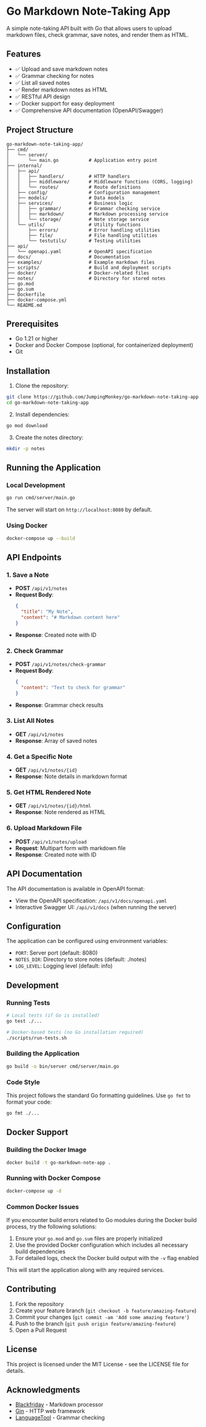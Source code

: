 # Go Markdown Note-Taking App

A simple note-taking API built with Go that allows users to upload markdown files, check grammar, save notes, and render them as HTML.

## Features

- ✅ Upload and save markdown notes
- ✅ Grammar checking for notes
- ✅ List all saved notes
- ✅ Render markdown notes as HTML
- ✅ RESTful API design
- ✅ Docker support for easy deployment
- ✅ Comprehensive API documentation (OpenAPI/Swagger)

## Project Structure

```
go-markdown-note-taking-app/
├── cmd/
│   └── server/
│       └── main.go           # Application entry point
├── internal/
│   ├── api/
│   │   ├── handlers/         # HTTP handlers
│   │   ├── middleware/       # Middleware functions (CORS, logging)
│   │   └── routes/           # Route definitions
│   ├── config/               # Configuration management
│   ├── models/               # Data models
│   ├── services/             # Business logic
│   │   ├── grammar/          # Grammar checking service
│   │   ├── markdown/         # Markdown processing service
│   │   └── storage/          # Note storage service
│   └── utils/                # Utility functions
│       ├── errors/           # Error handling utilities
│       ├── file/             # File handling utilities
│       └── testutils/        # Testing utilities
├── api/
│   └── openapi.yaml          # OpenAPI specification
├── docs/                     # Documentation
├── examples/                 # Example markdown files
├── scripts/                  # Build and deployment scripts
├── docker/                   # Docker-related files
├── notes/                    # Directory for stored notes
├── go.mod
├── go.sum
├── Dockerfile
├── docker-compose.yml
└── README.md
```

## Prerequisites

- Go 1.21 or higher
- Docker and Docker Compose (optional, for containerized deployment)
- Git

## Installation

1. Clone the repository:
```bash
git clone https://github.com/JumpingMonkey/go-markdown-note-taking-app.git
cd go-markdown-note-taking-app
```

2. Install dependencies:
```bash
go mod download
```

3. Create the notes directory:
```bash
mkdir -p notes
```

## Running the Application

### Local Development

```bash
go run cmd/server/main.go
```

The server will start on `http://localhost:8080` by default.

### Using Docker

```bash
docker-compose up --build
```

## API Endpoints

### 1. Save a Note
- **POST** `/api/v1/notes`
- **Request Body**: 
  ```json
  {
    "title": "My Note",
    "content": "# Markdown content here"
  }
  ```
- **Response**: Created note with ID

### 2. Check Grammar
- **POST** `/api/v1/notes/check-grammar`
- **Request Body**: 
  ```json
  {
    "content": "Text to check for grammar"
  }
  ```
- **Response**: Grammar check results

### 3. List All Notes
- **GET** `/api/v1/notes`
- **Response**: Array of saved notes

### 4. Get a Specific Note
- **GET** `/api/v1/notes/{id}`
- **Response**: Note details in markdown format

### 5. Get HTML Rendered Note
- **GET** `/api/v1/notes/{id}/html`
- **Response**: Note rendered as HTML

### 6. Upload Markdown File
- **POST** `/api/v1/notes/upload`
- **Request**: Multipart form with markdown file
- **Response**: Created note with ID

## API Documentation

The API documentation is available in OpenAPI format:
- View the OpenAPI specification: `/api/v1/docs/openapi.yaml`
- Interactive Swagger UI: `/api/v1/docs` (when running the server)

## Configuration

The application can be configured using environment variables:

- `PORT`: Server port (default: 8080)
- `NOTES_DIR`: Directory to store notes (default: ./notes)
- `LOG_LEVEL`: Logging level (default: info)

## Development

### Running Tests

```bash
# Local tests (if Go is installed)
go test ./...

# Docker-based tests (no Go installation required)
./scripts/run-tests.sh
```

### Building the Application

```bash
go build -o bin/server cmd/server/main.go
```

### Code Style

This project follows the standard Go formatting guidelines. Use `go fmt` to format your code:

```bash
go fmt ./...
```

## Docker Support

### Building the Docker Image

```bash
docker build -t go-markdown-note-app .
```

### Running with Docker Compose

```bash
docker-compose up -d
```

### Common Docker Issues

If you encounter build errors related to Go modules during the Docker build process, try the following solutions:

1. Ensure your `go.mod` and `go.sum` files are properly initialized
2. Use the provided Docker configuration which includes all necessary build dependencies
3. For detailed logs, check the Docker build output with the `-v` flag enabled

This will start the application along with any required services.

## Contributing

1. Fork the repository
2. Create your feature branch (`git checkout -b feature/amazing-feature`)
3. Commit your changes (`git commit -am 'Add some amazing feature'`)
4. Push to the branch (`git push origin feature/amazing-feature`)
5. Open a Pull Request

## License

This project is licensed under the MIT License - see the LICENSE file for details.

## Acknowledgments

- [Blackfriday](https://github.com/russross/blackfriday) - Markdown processor
- [Gin](https://github.com/gin-gonic/gin) - HTTP web framework
- [LanguageTool](https://languagetool.org/) - Grammar checking
